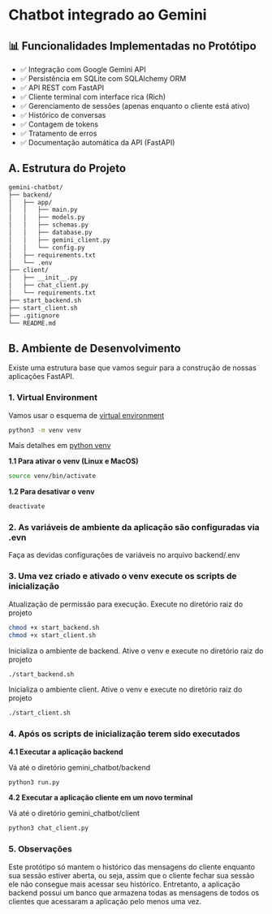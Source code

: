 # Chatbot integrado ao Gemini

## 📊 Funcionalidades Implementadas no Protótipo

- ✅ Integração com Google Gemini API
- ✅ Persistência em SQLite com SQLAlchemy ORM
- ✅ API REST com FastAPI
- ✅ Cliente terminal com interface rica (Rich)
- ✅ Gerenciamento de sessões (apenas enquanto o cliente está ativo)
- ✅ Histórico de conversas
- ✅ Contagem de tokens
- ✅ Tratamento de erros
- ✅ Documentação automática da API (FastAPI)

## A. Estrutura do Projeto

```bash
gemini-chatbot/
├── backend/
│   ├── app/
│   │   ├── main.py
│   │   ├── models.py
│   │   ├── schemas.py
│   │   ├── database.py
│   │   ├── gemini_client.py
│   │   └── config.py
│   ├── requirements.txt
│   └── .env
├── client/
│   ├── __init__.py
│   ├── chat_client.py
│   └── requirements.txt
├── start_backend.sh
├── start_client.sh
├── .gitignore
└── README.md
```

## B. Ambiente de Desenvolvimento

Existe uma estrutura base que vamos seguir para a construção de nossas aplicações FastAPI.

### 1. Virtual Environment

Vamos usar o esquema de [virtual environment](https://docs.python.org/3/library/venv.html)

```bash
python3 -m venv venv
```

Mais detalhes em [python venv](https://packaging.python.org/en/latest/guides/installing-using-pip-and-virtual-environments/#creating-a-virtual-environment)

**1.1 Para ativar o venv (Linux e MacOS)**

```bash
source venv/bin/activate
```

**1.2 Para desativar o venv**

```bash
deactivate
```

### 2. As variáveis de ambiente da aplicação são configuradas via .evn

Faça as devidas configurações de variáveis no arquivo backend/.env

### 3. Uma vez criado e ativado o venv execute os scripts de inicialização

Atualização de permissão para execução. Execute no diretório raiz do projeto
```bash
chmod +x start_backend.sh
chmod +x start_client.sh
```

Inicializa o ambiente de backend. Ative o venv e execute no diretório raiz do projeto
```bash
./start_backend.sh
```

Inicializa o ambiente client. Ative o venv e execute no diretório raiz do projeto
```bash
./start_client.sh
```

### 4. Após os scripts de inicialização terem sido executados 

**4.1 Executar a aplicação backend**

Vá até o diretório gemini_chatbot/backend
```bash
python3 run.py
```

**4.2 Executar a aplicação cliente em um novo terminal**

Vá até o diretório gemini_chatbot/client
```bash
python3 chat_client.py
```

### 5. Observações

Este protótipo só mantem o histórico das mensagens do cliente enquanto sua sessão estiver aberta, ou seja, assim que o cliente fechar sua sessão ele não consegue mais acessar seu histórico. Entretanto, a aplicação backend possui um banco que armazena todas as mensagens de todos os clientes que acessaram a aplicação pelo menos uma vez.
